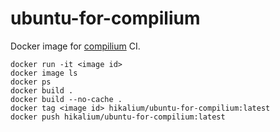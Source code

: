 # ubuntu-for-compilium

Docker image for [compilium](https://github.com/hikalium/compilium) CI.

```
docker run -it <image id>
docker image ls
docker ps
docker build .
docker build --no-cache .
docker tag <image id> hikalium/ubuntu-for-compilium:latest
docker push hikalium/ubuntu-for-compilium:latest
```
